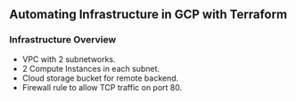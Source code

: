 ## Automating Infrastructure in GCP with Terraform
### Infrastructure Overview
- VPC with 2 subnetworks.
- 2 Compute Instances in each subnet.
- Cloud storage bucket for remote backend.
- Firewall rule to allow TCP traffic on port 80.

